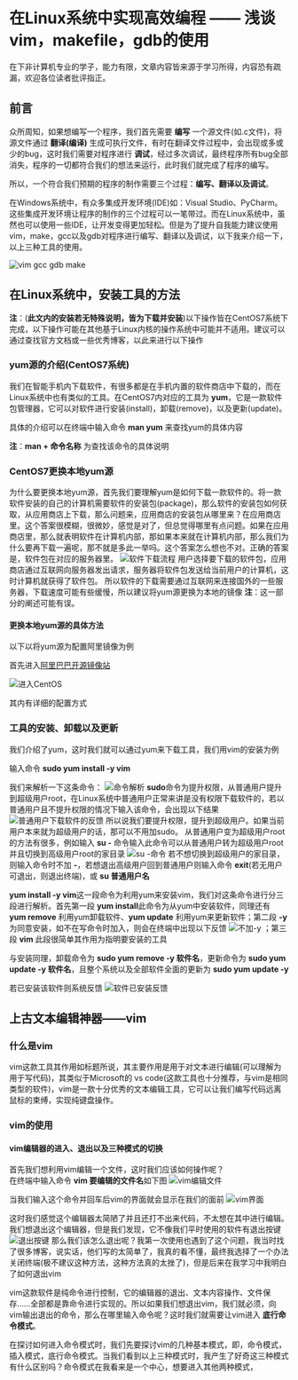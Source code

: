 # 在Linux系统中实现高效编程 —— 浅谈vim，makefile，gdb的使用

在下非计算机专业的学子，能力有限，文章内容皆来源于学习所得，内容恐有疏漏，欢迎各位读者批评指正。

## 前言

众所周知，如果想编写一个程序，我们首先需要 **编写** 一个源文件(如.c文件)，将源文件通过 **翻译(编译)** 生成可执行文件，有时在翻译文件过程中，会出现或多或少的bug，这时我们需要对程序进行 **调试**，经过多次调试，最终程序所有bug全部消失，程序的一切都符合我们的想法来运行，此时我们就完成了程序的编写。

所以，一个符合我们预期的程序的制作需要三个过程：**编写、翻译以及调试**。

在Windows系统中，有众多集成开发环境(IDE)如：Visual Studio、PyCharm。这些集成开发环境让程序的制作的三个过程可以一笔带过。而在Linux系统中，虽然也可以使用一些IDE，让开发变得更加轻松。但是为了提升自我能力建议使用vim，make，gcc以及gdb对程序进行编写、翻译以及调试，以下我来介绍一下，以上三种工具的使用。

![vim gcc gdb make](../../../resources/2022-07-16-15-09-52.png)

## 在Linux系统中，安装工具的方法

**注**：(**此文内的安装若无特殊说明，皆为下载并安装**)以下操作皆在CentOS7系统下完成，以下操作可能在其他基于Linux内核的操作系统中可能并不适用。建议可以通过查找官方文档或一些优秀博客，以此来进行以下操作

### yum源的介绍(CentOS7系统)

我们在智能手机内下载软件，有很多都是在手机内置的软件商店中下载的，而在Linux系统中也有类似的工具。在CentOS7内对应的工具为 **yum**，它是一款软件包管理器，它可以对软件进行安装(install)，卸载(remove)，以及更新(update)。

具体的介绍可以在终端中输入命令 **man yum** 来查找yum的具体内容

**注**：**man + 命令名称** 为查找该命令的具体说明

### CentOS7更换本地yum源

为什么要更换本地yum源，首先我们要理解yum是如何下载一款软件的。将一款软件安装的自己的计算机需要软件的安装包(package)，那么软件的安装包如何获取，从应用商店上下载，那么问题来，应用商店的安装包从哪里来？在应用商店里。这个答案很模糊，很微妙，感觉是对了，但总觉得哪里有点问题。如果在应用商店里，那么就表明软件在计算机内部，那如果本来就在计算机内部，那么我们为什么要再下载一遍呢，那不就是多此一举吗。这个答案怎么想也不对。正确的答案是，软件包在对应的服务器里。
![软件下载流程](../../../resources/2022-07-16-17-37-56.png)
用户选择要下载的软件包，应用商店通过互联网向服务器发出请求，服务器将软件包发送给当前用户的计算机，这时计算机就获得了软件包。
所以软件的下载需要通过互联网来连接国外的一些服务器，下载速度可能有些缓慢，所以建议将yum源更换为本地的镜像
**注**：这一部分的阐述可能有误。

#### 更换本地yum源的具体方法

以下以将yum源为配置阿里镜像为例

首先进入[阿里巴巴开源镜像站](https://developer.aliyun.com/mirror/阿里巴巴开源镜像站)

![进入CentOS](../../../resources/2022-07-16-18-00-03.png)

其内有详细的配置方式

### 工具的安装、卸载以及更新

我们介绍了yum，这时我们就可以通过yum来下载工具，我们用vim的安装为例

输入命令 **sudo yum install -y vim**

我们来解析一下这条命令：
![命令解析](../../../resources/2022-07-16-16-36-28.png)
**sudo**命令为提升权限，从普通用户提升到超级用户root，在Linux系统中普通用户正常来讲是没有权限下载软件的，若以普通用户且不提升权限的情况下输入该命令，会出现以下结果
![普通用户下载软件的反馈](../../../resources/2022-07-16-15-30-05.png)
所以说我们要提升权限，提升到超级用户。如果当前用户本来就为超级用户的话，那可以不用加sudo。
从普通用户变为超级用户root的方法有很多，例如输入 **su -** 命令输入此命令可以从普通用户转为超级用户root并且切换到高级用户root的家目录
![su -命令](../../../resources/2022-07-16-16-14-01.png)
若不想切换到超级用户的家目录，则输入命令时不加 **-**，若想退出高级用户回到普通用户则输入命令 **exit**(若无用户可退出，则退出终端)，或 **su 普通用户名**  

**yum install -y vim**这一段命令为利用yum来安装vim，我们对这条命令进行分三段进行解析。首先第一段 **yum install**此命令为从yum中安装软件，同理还有 **yum remove** 利用yum卸载软件、**yum update** 利用yum来更新软件；第二段 **-y**为同意安装，如不在写命令时加入，则会在终端中出现以下反馈
![不加-y](../../../resources/2022-07-16-16-27-01.png)
；第三段 **vim** 此段很简单其作用为指明要安装的工具

与安装同理，卸载命令为 **sudo yum remove -y 软件名**，更新命令为 **sudo yum update -y 软件名**，且整个系统以及全部软件全面的更新为 **sudo yum update -y**

若已安装该软件则系统反馈
![软件已安装反馈](../../../resources/2022-07-16-16-48-39.png)

## 上古文本编辑神器——vim

### 什么是vim

vim这款工具其作用如标题所说，其主要作用是用于对文本进行编辑(可以理解为用于写代码)，其类似于Microsoft的 vs code(这款工具也十分推荐，与vim是相同类型的软件)，vim是一款十分优秀的文本编辑工具，它可以让我们编写代码远离鼠标的束缚，实现纯键盘操作。

### vim的使用

#### vim编辑器的进入、退出以及三种模式的切换

首先我们想利用vim编辑一个文件，这时我们应该如何操作呢？  
在终端中输入命令
 **vim 要编辑的文件名**如下图
![vim编辑文件](../../../resources/vim编辑文件.png)

当我们输入这个命令并回车后vim的界面就会显示在我们的面前
![vim界面](../../../resources/vim界面.png)

这时我们感觉这个编辑器太简陋了并且还打不出来代码，不太想在其中进行编辑。我们想退出这个编辑器，但是我们发现，它不像我们平时使用的软件有退出按键
![退出按键](../../../resources/退出按键.png)
那么我们该怎么退出呢？我第一次使用也遇到了这个问题，我当时找了很多博客，说实话，他们写的太简单了，我真的看不懂，最终我选择了一个办法关闭终端(极不建议这种方法，这种方法真的太挫了)，但是后来在我学习中我明白了如何退出vim

vim这款软件是纯命令进行控制，它的编辑器的退出、文本内容操作、文件保存……全部都是靠命令进行实现的。所以如果我们想退出vim，我们就必须，向vim输出退出的命令，那么在哪里输入命令呢？这时我们就需要让vim进入 **底行命令模式**。

在探讨如何进入命令模式时，我们先要探讨vim的几种基本模式，即，命令模式，插入模式，底行命令模式。当我们看到以上三种模式时，我产生了好奇这三种模式有什么区别吗？命令模式在我看来是一个中心，想要进入其他两种模式，

